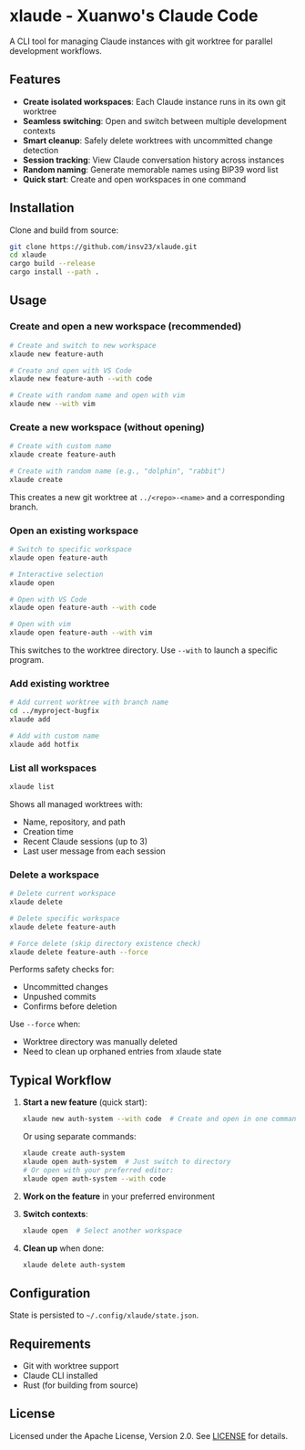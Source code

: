 # xlaude - Xuanwo's Claude Code

A CLI tool for managing Claude instances with git worktree for parallel development workflows.

## Features

- **Create isolated workspaces**: Each Claude instance runs in its own git worktree
- **Seamless switching**: Open and switch between multiple development contexts
- **Smart cleanup**: Safely delete worktrees with uncommitted change detection
- **Session tracking**: View Claude conversation history across instances
- **Random naming**: Generate memorable names using BIP39 word list
- **Quick start**: Create and open workspaces in one command

## Installation

Clone and build from source:

```bash
git clone https://github.com/insv23/xlaude.git
cd xlaude
cargo build --release
cargo install --path .
```

## Usage

### Create and open a new workspace (recommended)

```bash
# Create and switch to new workspace
xlaude new feature-auth

# Create and open with VS Code
xlaude new feature-auth --with code

# Create with random name and open with vim
xlaude new --with vim
```

### Create a new workspace (without opening)

```bash
# Create with custom name
xlaude create feature-auth

# Create with random name (e.g., "dolphin", "rabbit")
xlaude create
```

This creates a new git worktree at `../<repo>-<name>` and a corresponding branch.

### Open an existing workspace

```bash
# Switch to specific workspace
xlaude open feature-auth

# Interactive selection
xlaude open

# Open with VS Code
xlaude open feature-auth --with code

# Open with vim
xlaude open feature-auth --with vim
```

This switches to the worktree directory. Use `--with` to launch a specific program.

### Add existing worktree

```bash
# Add current worktree with branch name
cd ../myproject-bugfix
xlaude add

# Add with custom name
xlaude add hotfix
```

### List all workspaces

```bash
xlaude list
```

Shows all managed worktrees with:
- Name, repository, and path
- Creation time
- Recent Claude sessions (up to 3)
- Last user message from each session

### Delete a workspace

```bash
# Delete current workspace
xlaude delete

# Delete specific workspace
xlaude delete feature-auth

# Force delete (skip directory existence check)
xlaude delete feature-auth --force
```

Performs safety checks for:
- Uncommitted changes
- Unpushed commits
- Confirms before deletion

Use `--force` when:
- Worktree directory was manually deleted
- Need to clean up orphaned entries from xlaude state

## Typical Workflow

1. **Start a new feature** (quick start):
   ```bash
   xlaude new auth-system --with code  # Create and open in one command
   ```

   Or using separate commands:
   ```bash
   xlaude create auth-system
   xlaude open auth-system  # Just switch to directory
   # Or open with your preferred editor:
   xlaude open auth-system --with code
   ```

2. **Work on the feature** in your preferred environment

3. **Switch contexts**:
   ```bash
   xlaude open  # Select another workspace
   ```

4. **Clean up** when done:
   ```bash
   xlaude delete auth-system
   ```

## Configuration

State is persisted to `~/.config/xlaude/state.json`.

## Requirements

- Git with worktree support
- Claude CLI installed
- Rust (for building from source)

## License

Licensed under the Apache License, Version 2.0. See [LICENSE](LICENSE) for details.